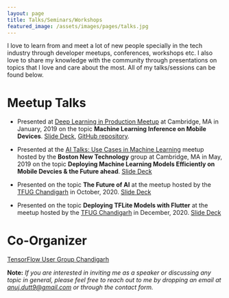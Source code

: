 ```yaml
---
layout: page
title: Talks/Seminars/Workshops
featured_image: /assets/images/pages/talks.jpg
---
```


I love to learn from and meet a lot of new people specially in the tech industry through developer meetups, conferences, workshops etc. I also love to share my knowledge with the community through presentations on topics that I love and care about the most. All of my talks/sessions can be found below.

# Meetup Talks

* Presented at <a href="https://youtu.be/0MGpyYovUwM">Deep Learning in Production Meetup</a> at Cambridge, MA in January, 2019 on the topic <b>Machine Learning Inference on Mobile Devices</b>. <a href="https://drive.google.com/file/d/174fxNc4Y1EJRQWXOwrt86OB2LmweMLM-/view?usp=sharing">Slide Deck</a>, <a href="https://github.com/anujdutt9/Machine-Learning-Inference-on-Mobile-Devices">GitHub repository</a>.

* Presented at the <a href="https://www.meetup.com/Boston_New_Technology/events/261104328/">AI Talks: Use Cases in Machine Learning</a> meetup hosted by the <b>Boston New Technology</b> group at Cambridge, MA in May, 2019 on the topic <b>Deploying Machine Learning Models Efficiently on Mobile Devcies & the Future ahead</b>. <a href="https://drive.google.com/file/d/1Grab0H-_qRi6bIKOf7zmQVL3kELawuQW/view?usp=sharing">Slide Deck</a>

* Presented on the topic <b>The Future of AI</b> at the meetup hosted by the <a href="https://www.meetup.com/tensorflow-user-group-chandigarh/">TFUG Chandigarh</a> in October, 2020. <a href="https://docs.google.com/presentation/d/1os4citoKOnFNHDuJdbUdjNlZgcZm9Q9nfECnu0Qwzu4/edit?usp=sharing">Slide Deck</a>

* Presented on the topic <b>Deploying TFLite Models with Flutter</b> at the meetup hosted by the <a href="https://www.meetup.com/tensorflow-user-group-chandigarh/">TFUG Chandigarh</a> in December, 2020. <a href="https://docs.google.com/presentation/d/1x1Qc0bX46Zv9M156xrtCaSjLrskJKyea4CqK51hxdR8/edit?usp=sharing">Slide Deck</a>

# Co-Organizer

<a href="https://www.meetup.com/tensorflow-user-group-chandigarh/">TensorFlow User Group Chandigarh</a>

<b>Note:</b> *If you are interested in inviting me as a speaker or discussing any topic in general, please feel free to reach out to me by dropping an email at <a href="anuj.dutt9@gmail.com">anuj.dutt9@gmail.com</a> or through the contact form.*
